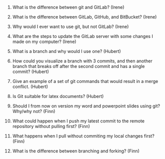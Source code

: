 1. What is the difference between git and GitLab?
(Irene)

2. What is the difference between GitLab, GitHub, and BitBucket?
(Irene)

3. Why would I ever want to use git, but not GitLab?
(Irene)

4. What are the steps to update the GitLab server with some changes I made on my computer?
(Irene)

5. What is a branch and why would I use one?
(Hubert)

6. How could you visualize a branch with 3 commits, and then another branch that breaks off after the second commit and has a single commit?
(Hubert)

7. Give an example of a set of git commands that would result in a merge conflict.
(Hubert)

8. Is Git suitable for latex documents?
(Hubert)

9. Should I from now on version my word and powerpoint slides using git? Why/why not?
(Finn)

10. What could happen when I push my latest commit to the remote repository without pulling first?
(Finn)

11. What happens when I pull without commiting my local changes first?
(Finn)

12. What is the difference between branching and forking?
(Finn)
